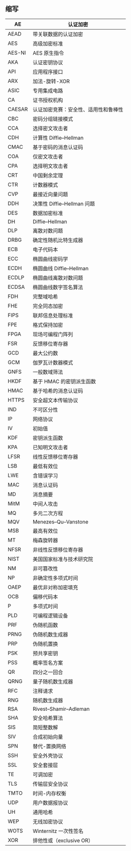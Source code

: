 ## 缩写

| AE | 认证加密 |
| --- | --- |
| AEAD | 带关联数据的认证加密 |
| AES | 高级加密标准 |
| AES-NI | AES 原生指令 |
| AKA | 认证密钥协议 |
| API | 应用程序接口 |
| ARX | 加法-旋转-XOR |
| ASIC | 专用集成电路 |
| CA | 证书授权机构 |
| CAESAR | 认证加密竞赛：安全性、适用性和鲁棒性 |
| CBC | 密码分组链接模式 |
| CCA | 选择密文攻击者 |
| CDH | 计算性 Diffie–Hellman |
| CMAC | 基于密码的消息认证码 |
| COA | 仅密文攻击者 |
| CPA | 选择明文攻击者 |
| CRT | 中国剩余定理 |
| CTR | 计数器模式 |
| CVP | 最接近向量问题 |
| DDH | 决策性 Diffie–Hellman 问题 |
| DES | 数据加密标准 |
| DH | Diffie–Hellman |
| DLP | 离散对数问题 |
| DRBG | 确定性随机比特生成器 |
| ECB | 电子代码本 |
| ECC | 椭圆曲线密码学 |
| ECDH | 椭圆曲线 Diffie–Hellman |
| ECDLP | 椭圆曲线离散对数问题 |
| ECDSA | 椭圆曲线数字签名算法 |
| FDH | 完整域哈希 |
| FHE | 完全同态加密 |
| FIPS | 联邦信息处理标准 |
| FPE | 格式保持加密 |
| FPGA | 现场可编程门阵列 |
| FSR | 反馈移位寄存器 |
| GCD | 最大公约数 |
| GCM | 伽罗瓦计数器模式 |
| GNFS | 一般数域筛法 |
| HKDF | 基于 HMAC 的密钥派生函数 |
| HMAC | 基于哈希的消息认证码 |
| HTTPS | 安全超文本传输协议 |
| IND | 不可区分性 |
| IP | 网络协议 |
| IV | 初始值 |
| KDF | 密钥派生函数 |
| KPA | 已知明文攻击者 |
| LFSR | 线性反馈移位寄存器 |
| LSB | 最低有效位 |
| LWE | 含错误学习 |
| MAC | 消息认证码 |
| MD | 消息摘要 |
| MitM | 中间人攻击 |
| MQ | 多元二次方程 |
| MQV | Menezes–Qu–Vanstone |
| MSB | 最高有效位 |
| MT | 梅森旋转器 |
| NFSR | 非线性反馈移位寄存器 |
| NIST | 美国国家标准与技术研究院 |
| NM | 非可篡改性 |
| NP | 非确定性多项式时间 |
| OAEP | 最优非对称加密填充 |
| OCB | 偏移代码本 |
| P | 多项式时间 |
| PLD | 可编程逻辑设备 |
| PRF | 伪随机函数 |
| PRNG | 伪随机数生成器 |
| PRP | 伪随机置换 |
| PSK | 预共享密钥 |
| PSS | 概率签名方案 |
| QR | 四分之一回合 |
| QRNG | 量子随机数生成器 |
| RFC | 注释请求 |
| RNG | 随机数生成器 |
| RSA | Rivest–Shamir–Adleman |
| SHA | 安全哈希算法 |
| SIS | 简短整数解 |
| SIV | 合成初始向量 |
| SPN | 替代-置换网络 |
| SSH | 安全外壳协议 |
| SSL | 安全套接层 |
| TE | 可调加密 |
| TLS | 传输层安全协议 |
| TMTO | 时间-内存权衡 |
| UDP | 用户数据报协议 |
| UH | 通用哈希 |
| WEP | 无线加密协议 |
| WOTS | Winternitz 一次性签名 |
| XOR | 排他性或（exclusive OR） |
